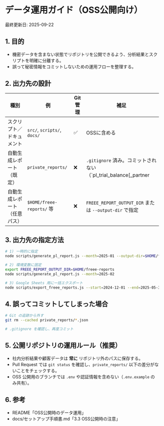 # データ運用ガイド（OSS公開向け）

最終更新日: 2025-09-22

## 1. 目的
- 機密データを含まない状態でリポジトリを公開できるよう、分析結果とスクリプトを明確に分離する。
- 誤って秘密情報をコミットしないための運用フローを整理する。

## 2. 出力先の設計
| 種別 | 例 | Git 管理 | 補足 |
|------|----|----------|------|
| スクリプト／ドキュメント | `src/`, `scripts/`, `docs/` | ✅ | OSSに含める |
| 自動生成レポート（既定） | `private_reports/` | ❌ | `.gitignore` 済み。コミットされない（`pl_trial_balance[_partner|_item]_*.csv`, `..._pivot_*.csv`, `account_code_catalog.csv` など） |
| 自動生成レポート（任意パス） | `$HOME/freee-reports/` 等 | ❌ | `FREEE_REPORT_OUTPUT_DIR` または `--output-dir` で指定 |

## 3. 出力先の指定方法
```bash
# 1) 一時的に指定
node scripts/generate_pl_report.js --month=2025-01 --output-dir=$HOME/freee-reports

# 2) 環境変数に固定
export FREEE_REPORT_OUTPUT_DIR=$HOME/freee-reports
node scripts/generate_pl_report.js --month=2025-02

# 3) Google Sheets 用に一括エクスポート
node scripts/export_freee_reports.js --start=2024-12-01 --end=2025-05-31 --reports=all --output-dir=$HOME/freee-reports
```

## 4. 誤ってコミットしてしまった場合
```bash
# Git の追跡から外す
git rm --cached private_reports/*.json

# .gitignore を確認し、再度コミット
```

## 5. 公開リポジトリの運用ルール（推奨）
- 社内分析結果や顧客データは **常に** リポジトリ外のパスに保存する。
- Pull Request では `git status` を確認し、`private_reports/` 以下の差分がないことをチェックする。
- OSS 公開用のブランチでは `.env` や認証情報を含めない（`.env.example` のみ共有）。

## 6. 参考
- README「OSS公開時のデータ運用」
- docs/セットアップ手順書.md「3.3 OSS公開時の注意」
